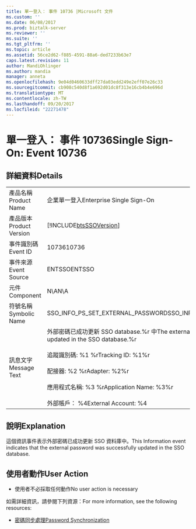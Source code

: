 ```yaml
---
title: 單一登入： 事件 10736 |Microsoft 文件
ms.custom: ''
ms.date: 06/08/2017
ms.prod: biztalk-server
ms.reviewer: ''
ms.suite: ''
ms.tgt_pltfrm: ''
ms.topic: article
ms.assetid: 56ce2d62-f885-4591-88a6-ded7233b63e7
caps.latest.revision: 11
author: MandiOhlinger
ms.author: mandia
manager: anneta
ms.openlocfilehash: 9e04d0460633dff27da03edd249e2eff07e26c33
ms.sourcegitcommit: cb908c540d8f1a692d01dc8f313e16cb4b4e696d
ms.translationtype: MT
ms.contentlocale: zh-TW
ms.lasthandoff: 09/20/2017
ms.locfileid: "22271478"
---
```

# <a name="single-sign-on-event-10736"></a><span data-ttu-id="2eaa9-102">單一登入： 事件 10736</span><span class="sxs-lookup"><span data-stu-id="2eaa9-102">Single Sign-On: Event 10736</span></span>
## <a name="details"></a><span data-ttu-id="2eaa9-103">詳細資料</span><span class="sxs-lookup"><span data-stu-id="2eaa9-103">Details</span></span>  
  
|||  
|-|-|  
|<span data-ttu-id="2eaa9-104">產品名稱</span><span class="sxs-lookup"><span data-stu-id="2eaa9-104">Product Name</span></span>|<span data-ttu-id="2eaa9-105">企業單一登入</span><span class="sxs-lookup"><span data-stu-id="2eaa9-105">Enterprise Single Sign-On</span></span>|  
|<span data-ttu-id="2eaa9-106">產品版本</span><span class="sxs-lookup"><span data-stu-id="2eaa9-106">Product Version</span></span>|[!INCLUDE[btsSSOVersion](../includes/btsssoversion-md.md)]|  
|<span data-ttu-id="2eaa9-107">事件識別碼</span><span class="sxs-lookup"><span data-stu-id="2eaa9-107">Event ID</span></span>|<span data-ttu-id="2eaa9-108">10736</span><span class="sxs-lookup"><span data-stu-id="2eaa9-108">10736</span></span>|  
|<span data-ttu-id="2eaa9-109">事件來源</span><span class="sxs-lookup"><span data-stu-id="2eaa9-109">Event Source</span></span>|<span data-ttu-id="2eaa9-110">ENTSSO</span><span class="sxs-lookup"><span data-stu-id="2eaa9-110">ENTSSO</span></span>|  
|<span data-ttu-id="2eaa9-111">元件</span><span class="sxs-lookup"><span data-stu-id="2eaa9-111">Component</span></span>|<span data-ttu-id="2eaa9-112">N\A</span><span class="sxs-lookup"><span data-stu-id="2eaa9-112">N\A</span></span>|  
|<span data-ttu-id="2eaa9-113">符號名稱</span><span class="sxs-lookup"><span data-stu-id="2eaa9-113">Symbolic Name</span></span>|<span data-ttu-id="2eaa9-114">SSO_INFO_PS_SET_EXTERNAL_PASSWORD</span><span class="sxs-lookup"><span data-stu-id="2eaa9-114">SSO_INFO_PS_SET_EXTERNAL_PASSWORD</span></span>|  
|<span data-ttu-id="2eaa9-115">訊息文字</span><span class="sxs-lookup"><span data-stu-id="2eaa9-115">Message Text</span></span>|<span data-ttu-id="2eaa9-116">外部密碼已成功更新 SSO database.%r 中</span><span class="sxs-lookup"><span data-stu-id="2eaa9-116">The external password was successfully updated in the SSO database.%r</span></span><br /><br /> <span data-ttu-id="2eaa9-117">追蹤識別碼: %1 %r</span><span class="sxs-lookup"><span data-stu-id="2eaa9-117">Tracking ID: %1%r</span></span><br /><br /> <span data-ttu-id="2eaa9-118">配接器: %2 %r</span><span class="sxs-lookup"><span data-stu-id="2eaa9-118">Adapter: %2%r</span></span><br /><br /> <span data-ttu-id="2eaa9-119">應用程式名稱: %3 %r</span><span class="sxs-lookup"><span data-stu-id="2eaa9-119">Application Name: %3%r</span></span><br /><br /> <span data-ttu-id="2eaa9-120">外部帳戶： %4</span><span class="sxs-lookup"><span data-stu-id="2eaa9-120">External Account: %4</span></span>|  
  
## <a name="explanation"></a><span data-ttu-id="2eaa9-121">說明</span><span class="sxs-lookup"><span data-stu-id="2eaa9-121">Explanation</span></span>  
 <span data-ttu-id="2eaa9-122">這個資訊事件表示外部密碼已成功更新 SSO 資料庫中。</span><span class="sxs-lookup"><span data-stu-id="2eaa9-122">This Information event indicates that the external password was successfully updated in the SSO database.</span></span>  
  
## <a name="user-action"></a><span data-ttu-id="2eaa9-123">使用者動作</span><span class="sxs-lookup"><span data-stu-id="2eaa9-123">User Action</span></span>  
  
-   <span data-ttu-id="2eaa9-124">使用者不必採取任何動作</span><span class="sxs-lookup"><span data-stu-id="2eaa9-124">No user action is necessary</span></span>  
  
 <span data-ttu-id="2eaa9-125">如需詳細資訊，請參閱下列資源：</span><span class="sxs-lookup"><span data-stu-id="2eaa9-125">For more information, see the following resources:</span></span>  
  
-   [<span data-ttu-id="2eaa9-126">密碼同步處理</span><span class="sxs-lookup"><span data-stu-id="2eaa9-126">Password Synchronization</span></span>](../core/password-synchronization2.md)